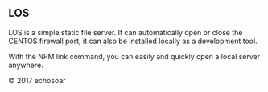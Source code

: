 ## LOS
LOS is a simple static file server. It can automatically open or close the CENTOS firewall port, it can also be installed locally as a development tool.

With the NPM link command, you can easily and quickly open a local server anywhere.

© 2017 echosoar

